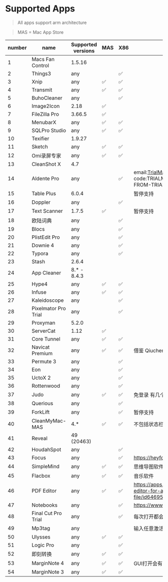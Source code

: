 
# Supported Apps

> All apps support arm architecture

> MAS = Mac App Store


| number | name | Supported versions | MAS  | X86  | remark |
| ---- | ---- | -------- | ---- | ---- | ---- |
| 1 | Macs Fan Control | 1.5.16 |  |  |  |
| 2 | Things3 | any |  | ✅ |  |
| 3 | Xnip | any | ✅ | ✅ |  |
| 4 | Transmit | any | ✅ | ✅ |  |
| 5 | BuhoCleaner | any |  | ✅ |  |
| 6 | Image2Icon | 2.18 | ✅ |  |  |
| 7 | FileZilla Pro | 3.66.5 | ✅ |  |  |
| 8 | MenubarX | any | ✅ | ✅ |  |
| 9 | SQLPro Studio | any | ✅ | ✅ |  |
| 10 | Texifier | 1.9.27 |  |  |  |
| 11 | Sketch | any | ✅ | ✅ |  |
| 12 | Omi录屏专家 | any | ✅ | ✅ |  |
| 13 | CleanShot X | 4.7 |  |  |  |
| 14 | Aldente Pro | any |  | ✅ | email:TrialMacApp@0.0.0.0.mac  code:TRIALMAC-APPS-HACK-FROM-TRIALMACAPPS |
| 15 | Table Plus | 6.0.4 |  |  | 暂停支持 |
| 16 | Doppler | any |  | ✅ |  |
| 17 | Text Scanner | 1.7.5 | ✅ |  | 暂停支持 |
| 18 | 欧陆词典 | any |  | ✅ |  |
| 19 | Blocs | any |  | ✅ |  |
| 20 | PlistEdit Pro | any |  | ✅ |  |
| 21 | Downie 4 | any |  | ✅ |  |
| 22 | Typora | any |  | ✅ |  |
| 23 | Stash | 2.6.4 |  |  |  |
| 24 | App Cleaner | 8.* - 8.4.3 |  |  |  |
| 25 | Hype4 | any | ✅ | ✅ |  |
| 26 | Infuse | any | ✅ | ✅ |  |
| 27 | Kaleidoscope | any |  | ✅ |  |
| 28 | Pixelmator Pro Trial | any |  | ✅ |  |
| 29 | Proxyman | 5.2.0 |  |  |  |
| 30 | ServerCat | 1.12 | ✅ |  |  |
| 31 | Core Tunnel | any | ✅ | ✅ |  |
| 32 | Navicat Premium | any | ✅ | ✅ | 借鉴 Qiuchenly |
| 33 | Permute 3 | any |  | ✅ |  |
| 34 | Eon | any |  | ✅ |  |
| 35 | UctoX 2 | any |  | ✅ |  |
| 36 | Rottenwood | any |  | ✅ |  |
| 37 | Judo | any | ✅ | ✅ | 免登录 有几个功能不能用 |
| 38 | Querious | any |  | ✅ |  |
| 39 | ForkLift | any |  | ✅ | 暂停支持 |
| 40 | CleanMyMac-MAS | 4.* | ✅ | ✅ | 不包括状态栏按钮 |
| 41 | Reveal | 49 (20463) |  |  |  |
| 42 | HoudahSpot | any |  | ✅ |  |
| 43 | Focus | any |  | ✅ | https://heyfocus.com |
| 44 | SimpleMind | any | ✅ | ✅ | 思维导图软件 |
| 45 | Flacbox | any | ✅ | ✅ | 音乐软件 |
| 46 | PDF Editor | any | ✅ | ✅ | https://apps.apple.com/gb/app/pdf-editor-for-adobe-pdf-file/id6469578160 |
| 47 | Notebooks | any |  | ✅ | https://www.notebooksapp.com/mac/ |
| 48 | Final Cut Pro Trial | any |  | ✅ | 每次打开都会提示购买，忽略就行 |
| 49 | Mp3tag | any |  |  | 输入任意激活信息点激活 |
| 50 | Ulysses | any | ✅ | ✅ |  |
| 51 | Logic Pro | any |  | ✅ |  |
| 52 | 即刻转换 | any | ✅ | ✅ |  |
| 53 | MarginNote 4 | any | ✅ | ✅ | GUI打开会有问题，自己程序坞内打开 |
| 54 | MarginNote 3 | any | ✅ | ✅ |  |
